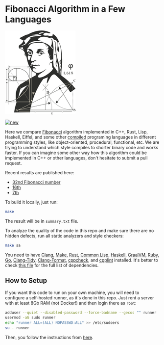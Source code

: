 # Fibonacci Algorithm in a Few Languages

![mr. Fibonacci](https://raw.githubusercontent.com/yegor256/fibonacci/master/logo.svg)

[![new](https://github.com/yegor256/fibonacci/actions/workflows/make.yml/badge.svg)](https://github.com/yegor256/fibonacci/actions/workflows/make.yml)

Here we compare [Fibonacci](https://en.wikipedia.org/wiki/Fibonacci_number)
algorithm implemented in C++, Rust, Lisp, Haskell, Eiffel, and some other
[compiled](https://en.wikipedia.org/wiki/Compiled_language) programing languages
in different programming styles, like object-oriented, procedural, functional,
etc. We are trying to understand which style compiles to shorter binary code and
works faster. If you can imagine some other way how this algorithm
could be implemented in C++ or other languages,
don't hesitate to submit a pull request.

Recent results are published here:

* [32nd Fibonacci number](https://yegor256.github.io/fibonacci/index.html)
* [16th](https://yegor256.github.io/fibonacci/sixteen.html)
* [7th](https://yegor256.github.io/fibonacci/seven.html)

To build it locally, just run:

```bash
make
```

The result will be in `summary.txt` file.

To analyze the quality of the code in this repo and make sure
there are no hidden defects, run all static analyzers and style checkers:

```bash
make sa
```

You need to have [Clang](https://clang.llvm.org),
[Make](https://www.gnu.org/software/make/),
[Rust](https://www.rust-lang.org/tools/install),
[Common Lisp](https://lisp-lang.org/learn/getting-started/),
[Haskell](https://www.haskell.org/),
[GraalVM](https://www.graalvm.org/java/quickstart/),
[Ruby](https://www.ruby-lang.org/en/documentation/installation/),
[Go](https://go.dev/doc/install),
[Clang-Tidy](https://clang.llvm.org/extra/clang-tidy/),
[Clang-Format](https://clang.llvm.org/docs/ClangFormat.html),
[cppcheck](https://github.com/danmar/cppcheck),
and [cpplint](https://github.com/cpplint/cpplint) installed.
It's better to check [this file][pr] for the full list of
dependencies.

## How to Setup

If you want this code to run on your own machine, you will
need to configure a self-hosted runner, as it's done in this repo.
Just rent a server with at least 8Gb RAM (not Docker!) and then login there
as `root`:

```bash
adduser --quiet --disabled-password --force-badname --gecos "" runner
usermod -aG sudo runner
echo "runner ALL=(ALL) NOPASSWD:ALL" >> /etc/sudoers
su - runner
```

Then, you follow the instructions from [here][runners].

[runners]: https://docs.github.com/en/actions/hosting-your-own-runners/adding-self-hosted-runners
[pr]: https://github.com/yegor256/fibonacci/blob/master/.github/workflows/pr.yml
